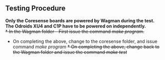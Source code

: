 ## Testing Procedure
__Only the Coresense boards are powered by Wagman during the test.__</br>
__The Odroids XU4 and C1P have to be powered on independently.__</br>
~~*  In the Wagman folder - First issue the command *make program*.~~
*  On completing the above, change to the coresense folder, and issue command *make program*
~~*  On completing the above, change back to the Wagman folder and issue the command *make test*~~
